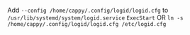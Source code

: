 Add `--config /home/cappy/.config/logid/logid.cfg` to `/usr/lib/systemd/system/logid.service` `ExecStart`
OR
`ln -s /home/cappy/.config/logid/logid.cfg /etc/logid.cfg`
